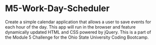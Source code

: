 # M5-Work-Day-Scheduler
Create a simple calendar application that allows a user to save events for each hour of the day. This app will run in the browser and feature dynamically updated HTML and CSS powered by jQuery. This is a part of the Module 5 Challenge for the Ohio State University Coding Bootcamp.
